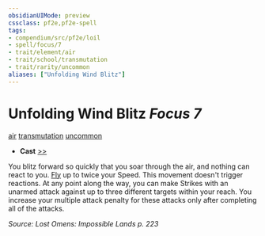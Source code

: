 ```yaml
---
obsidianUIMode: preview
cssclass: pf2e,pf2e-spell
tags:
- compendium/src/pf2e/loil
- spell/focus/7
- trait/element/air
- trait/school/transmutation
- trait/rarity/uncommon
aliases: ["Unfolding Wind Blitz"]
---
```

# Unfolding Wind Blitz *Focus 7*   
[air](air.md)  [transmutation](transmutation.md)  [uncommon](uncommon.md)  

- **Cast** [>>](chapter-9-playing-the-game.md#Actions "Two-Action") 

You blitz forward so quickly that you soar through the air, and nothing can react to you. [Fly](rules/actions/fly.md) up to twice your Speed. This movement doesn't trigger reactions. At any point along the way, you can make Strikes with an unarmed attack against up to three different targets within your reach. You increase your multiple attack penalty for these attacks only after completing all of the attacks.

*Source: Lost Omens: Impossible Lands p. 223*